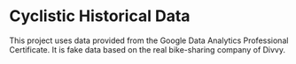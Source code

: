 # Cyclistic Historical Data

This project uses data provided from the Google Data Analytics Professional Certificate. It is fake data based on the real bike-sharing
company of Divvy.
